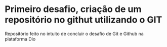 # Primeiro desafio, criação de um repositório no githut utilizando o GIT

Repositório feito no intuito de concluir o desafio de Git e Github na plataforma Dio
